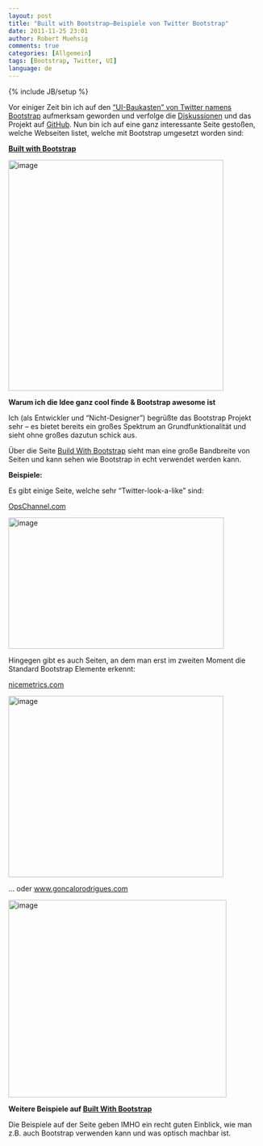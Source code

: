 ```yaml
---
layout: post
title: "Built with Bootstrap–Beispiele von Twitter Bootstrap"
date: 2011-11-25 23:01
author: Robert Muehsig
comments: true
categories: [Allgemein]
tags: [Bootstrap, Twitter, UI]
language: de
---
```

{% include JB/setup %}
<p>Vor einiger Zeit bin ich auf den <a href="{{BASE_PATH}}/2011/10/07/twitter-bootstrap-als-ui-baukasten/">“UI-Baukasten” von Twitter namens Bootstrap</a> aufmerksam geworden und verfolge die <a href="http://groups.google.com/group/twitter-bootstrap">Diskussionen</a> und das Projekt auf <a href="https://github.com/twitter/bootstrap">GitHub</a>. Nun bin ich auf eine ganz interessante Seite gestoßen, welche Webseiten listet, welche mit Bootstrap umgesetzt worden sind:</p> <p><a href="http://builtwithbootstrap.tumblr.com/"><strong>Built with Bootstrap</strong></a></p> <p><a href="http://builtwithbootstrap.tumblr.com/"><img style="background-image: none; border-bottom: 0px; border-left: 0px; padding-left: 0px; padding-right: 0px; display: inline; border-top: 0px; border-right: 0px; padding-top: 0px" title="image" border="0" alt="image" src="{{BASE_PATH}}/assets/wp-images-de/image1409.png" width="426" height="457"></a></p> <p><strong>Warum ich die Idee ganz cool finde &amp; Bootstrap awesome ist</strong></p> <p>Ich (als Entwickler und “Nicht-Designer”) begrüßte das Bootstrap Projekt sehr – es bietet bereits ein großes Spektrum an Grundfunktionalität und sieht ohne großes dazutun schick aus.</p> <p>Über die Seite <a href="http://builtwithbootstrap.tumblr.com/">Build With Bootstrap</a> sieht man eine große Bandbreite von Seiten und kann sehen wie Bootstrap in echt verwendet werden kann.</p> <p><strong>Beispiele:</strong></p> <p>Es gibt einige Seite, welche sehr “Twitter-look-a-like” sind:</p> <p><a href="https://www.opschannel.com/">OpsChannel.com</a></p> <p><a href="https://www.opschannel.com/"><img style="background-image: none; border-bottom: 0px; border-left: 0px; padding-left: 0px; padding-right: 0px; display: inline; border-top: 0px; border-right: 0px; padding-top: 0px" title="image" border="0" alt="image" src="{{BASE_PATH}}/assets/wp-images-de/image1406.png" width="427" height="260"></a></p> <p>Hingegen gibt es auch Seiten, an dem man erst im zweiten Moment die Standard Bootstrap Elemente erkennt:</p> <p><a href="https://nicemetrics.com/">nicemetrics.com</a></p> <p><a href="https://nicemetrics.com/"><img style="background-image: none; border-bottom: 0px; border-left: 0px; padding-left: 0px; padding-right: 0px; display: inline; border-top: 0px; border-right: 0px; padding-top: 0px" title="image" border="0" alt="image" src="{{BASE_PATH}}/assets/wp-images-de/image1407.png" width="426" height="359"></a></p> <p>… oder <a href="http://www.goncalorodrigues.com/">www.goncalorodrigues.com</a></p> <p><a href="http://www.goncalorodrigues.com/"><img style="background-image: none; border-bottom: 0px; border-left: 0px; padding-left: 0px; padding-right: 0px; display: inline; border-top: 0px; border-right: 0px; padding-top: 0px" title="image" border="0" alt="image" src="{{BASE_PATH}}/assets/wp-images-de/image1408.png" width="432" height="391"></a></p>   <p><strong>Weitere Beispiele auf <a href="http://builtwithbootstrap.tumblr.com/">Built With Bootstrap</a></strong></p> <p>Die Beispiele auf der Seite geben IMHO ein recht guten Einblick, wie man z.B. auch Bootstrap verwenden kann und was optisch machbar ist. </p>
